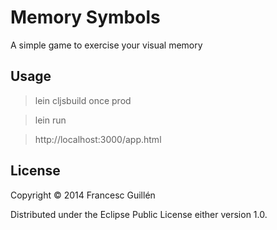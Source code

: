 # Memory Symbols

A simple game to exercise your visual memory

## Usage

> lein cljsbuild once prod

> lein run

> http://localhost:3000/app.html

## License

Copyright © 2014 Francesc Guillén

Distributed under the Eclipse Public License either version 1.0.
